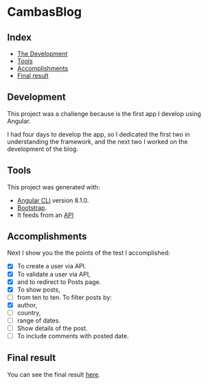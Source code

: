 # CambasBlog

## Index

- [The Development](#development)
- [Tools](#tools)
- [Accomplishments](#accomplishments)
- [Final result](#final-result)

## Development

This project was a challenge because is the first app I develop using Angular. 

I had four days to develop the app, so I dedicated the first two in understanding the framework, and the next two I worked on the development of the blog.

## Tools

This project was generated with:

- [Angular CLI](https://github.com/angular/angular-cli) version 8.1.0.
- [Bootstrap](https://getbootstrap.com).
- It feeds from an [API](http://3.14.129.214:3000/)

## Accomplishments

Next I show you the the points of the test I accomplished:

- [x] To create a user via API.
- [x] To validate a user via API,
- [x] and to redirect to Posts page.
- [x] To show posts,
- [ ] from ten to ten.
To filter posts by:
- [x] author,
- [ ] country,
- [ ] range of dates.
- [ ] Show details of the post.
- [ ] To include comments with posted date.

## Final result

You can see the final result [here](https://cambasblog.firebaseapp.com/search).
